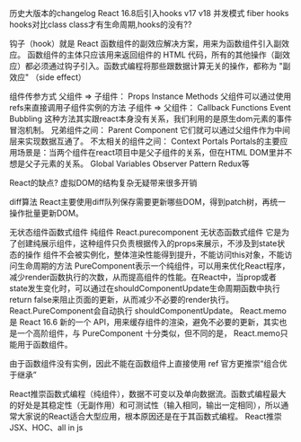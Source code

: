 历史大版本的changelog
  React 16.8后引入hooks
  v17
  v18
    并发模式
fiber
hooks
hooks对比class
  class才有生命周期,hooks的没有??

钩子（hook）就是 React 函数组件的副效应解决方案，用来为函数组件引入副效应。 函数组件的主体只应该用来返回组件的 HTML 代码，所有的其他操作（副效应）都必须通过钩子引入。函数式编程将那些跟数据计算无关的操作，都称为 "副效应" （side effect）

组件传参方式
  父组件 => 子组件：
    Props
    Instance Methods 父组件可以通过使用refs来直接调用子组件实例的方法
  子组件 => 父组件：
    Callback Functions
    Event Bubbling 这种方法其实跟react本身没有关系，我们利用的是原生dom元素的事件冒泡机制。
  兄弟组件之间：
    Parent Component 它们就可以通过父组件作为中间层来实现数据互通了。
  不太相关的组件之间：
    Context
    Portals Portals的主要应用场景是：当两个组件在react项目中是父子组件的关系，但在HTML DOM里并不想是父子元素的关系。
    Global Variables
    Observer Pattern
    Redux等


React的缺点?
  虚拟DOM的结构复杂无疑带来很多开销


diff算法
  React主要使用diff队列保存需要更新哪些DOM，得到patch树，再统一操作批量更新DOM。


无状态组件函数式组件 纯组件 React.purecomponent
  无状态函数式组件 它是为了创建纯展示组件，这种组件只负责根据传入的props来展示，不涉及到state状态的操作 组件不会被实例化，整体渲染性能得到提升，不能访问this对象，不能访问生命周期的方法
  PureComponent表示一个纯组件，可以用来优化React程序，减少render函数执行的次数，从而提高组件的性能。在React中，当prop或者state发生变化时，可以通过在shouldComponentUpdate生命周期函数中执行return false来阻止页面的更新，从而减少不必要的render执行。React.PureComponent会自动执行 shouldComponentUpdate。
  React.memo 是 React 16.6 新的一个 API，用来缓存组件的渲染，避免不必要的更新，其实也是一个高阶组件，与 PureComponent 十分类似，但不同的是， React.memo只能用于函数组件。

  由于函数组件没有实例，因此不能在函数组件上直接使用 ref
  官方更推崇“组合优于继承”


React推崇函数式编程（纯组件），数据不可变以及单向数据流。函数式编程最大的好处是其稳定性（无副作用）和可测试性（输入相同，输出一定相同），所以通常大家说的React适合大型应用，根本原因还是在于其函数式编程。
React推崇JSX、HOC、all in js

